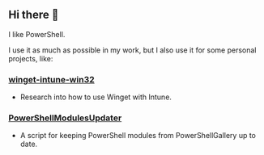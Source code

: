 ## Hi there 👋

I like PowerShell.

I use it as much as possible in my work, but I also use it for some personal projects, like:

### [winget-intune-win32](https://github.com/o-l-a-v/winget-intune-win32)

* Research into how to use Winget with Intune.

### [PowerShellModulesUpdater](https://github.com/o-l-a-v/PowerShell-Projects/tree/master/PowerShellModulesUpdater)

* A script for keeping PowerShell modules from PowerShellGallery up to date.

